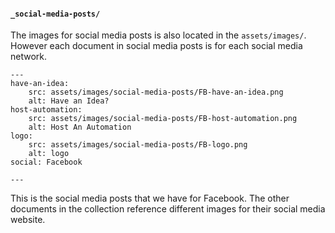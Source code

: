 #### `_social-media-posts/`

The images for social media posts is also located in the `assets/images/`.
However each document in social media posts is for each social media network.

```
---
have-an-idea: 
    src: assets/images/social-media-posts/FB-have-an-idea.png
    alt: Have an Idea?
host-automation: 
    src: assets/images/social-media-posts/FB-host-automation.png
    alt: Host An Automation
logo: 
    src: assets/images/social-media-posts/FB-logo.png
    alt: logo
social: Facebook

---

```

This is the social media posts that we have for Facebook.
The other documents in the collection reference different images for their social media website.